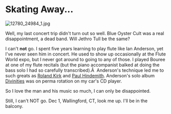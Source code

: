 # Skating Away...

![12780_24984_1.jpg](http://westkarana.com/wp-content/uploads/2007/10/12780_24984_1.jpg)

Well, my last concert trip didn't turn out so well. Blue Oyster Cult was a real disappointment, a dead band. Will Jethro Tull be the same?

I can't **not** go. I spent five years learning to play flute like Ian Anderson, yet I've never seen him in concert. He used to show up occasionally at the Flute World expo, but I never got around to going to any of those. I played Bouree at one of my flute recitals (but the piano accompanist balked at doing the bass solo I had so carefully transcribed).Â  Anderson's technique led me to such greats as [Roland Kirk](http://en.wikipedia.org/wiki/Rahsaan_Roland_Kirk) and [Paul Hindemith](http://en.wikipedia.org/wiki/Hindemith). Anderson's solo album [Divinities](http://en.wikipedia.org/wiki/Divinities:_Twelve_Dances_with_G) was on perma rotation on my car's CD player.

So I love the man and his music so much, I can only be disappointed.

Still, I can't NOT go. Dec 1, Wallingford, CT, look me up. I'll be in the balcony.
